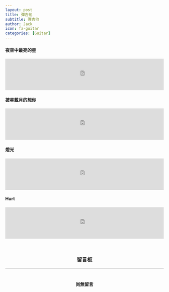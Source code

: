 ```yaml
---
layout: post
title: 彈吉他
subtitle: 彈吉他
author: Jack
icon: fa-guitar
categories: [Guitar]
---
```


<h4>夜空中最亮的星</h4>
<iframe
    frameborder="0"
    style="width: 100%; height: 100px;"
    src="https://drive.google.com/file/d/1meuncYz0Ihi7GpM-UqKQISaUNUXhfjRj/preview?usp=sharing">   
</iframe>
<br>
<h4>披星戴月的想你</h4>
<iframe
    frameborder="0"
    style="width: 100%; height: 100px;"
    src="https://drive.google.com/file/d/18r5IWWyb0Mu-iCl6tTe3uYHghMSlWSP4/preview?usp=sharing">   
</iframe>
<br>
<h4>燈光</h4>
<iframe
    frameborder="0"
    style="width: 100%; height: 100px;"
    src="https://drive.google.com/file/d/1y0V-MsPD07M25cRIoulnMQP_dL7hCYJZ/preview?usp=sharing">   
</iframe>
<br>
<h4>Hurt</h4>
<iframe
    frameborder="0"
    style="width: 100%; height: 100px;"
    src="https://drive.google.com/file/d/1bclIbdIDDEauAiU1i04nrFI8-UZeP9y4/preview?usp=sharing">   
</iframe>
<br>


<div>
	<h3 style="text-align: center; padding-top: 30px;">留言板</h3>
</div>

<div style="max-width: 700px; margin: auto;">
<hr>
  <div class="logged-in" style="display: none;">
    <form id="comment" style="padding-left: 25px; padding-right: 25px;">
      <h3 style="text-align: center; padding-top: 60px; padding-bottom: 10px;">留個言ㄅ</h3>
      <div class="row" style="margin-top: 10px;">
        <div class="10u" style="padding-left: 5px; padding-right: 5px;">
          <input id="message" type="text" name="message" style=" padding: 10px; margin-top: 10px;" placeholder="想說什麼">
        </div>
        <div class="2u" >
          <button type="submit" style="font-size: 20px; padding: 10px; margin-top: 10px;">送出</button>
        </div>
      </div>
    </form>
  </div>
  <div class="logged-out"  style="display: none;">
    <h4 style="text-align: center; padding-top: 60px; padding-bottom: 10px;">登入殼以留言哦</h4>
  </div>
<div class="comments"><h4 class="nocomments" style="text-align: center; padding-top: 20px;">尚無留言</h4></div>

</div>


<script src="https://www.gstatic.com/firebasejs/5.6.0/firebase-app.js"></script>
<script src="https://www.gstatic.com/firebasejs/5.6.0/firebase-auth.js"></script>
<script src="https://www.gstatic.com/firebasejs/5.6.0/firebase-firestore.js"></script>
<script src="https://www.gstatic.com/firebasejs/5.6.0/firebase-functions.js"></script>
	  
<script>
		  // Initialize Firebase
		  var firebaseConfig = {
		  apiKey: "AIzaSyCClEanlAW2spOZGMd5EYfwhSkNj_Piz5Y",
		  authDomain: "jack34672-f6932.firebaseapp.com",
		  databaseURL: "https://jack34672-f6932.firebaseio.com",
		  projectId: "jack34672-f6932",
		};
    firebase.initializeApp(firebaseConfig);
		  const auth = firebase.auth();
		  const db = firebase.firestore();
		  const functions = firebase.functions();
	  
		  // update firestore settings
		  db.settings({ timestampsInSnapshots: true });
</script>
<script src="/blog/assets/js/auth.js"></script>
<script src="/blog/assets/js/index.js"></script>


<script src="https://code.jquery.com/jquery-1.11.3.min.js"></script> 
<script> $(".click").click(function(){ $(".expand").slideToggle(); }); </script>


<script src="https://cdn.firebase.com/js/client/2.2.1/firebase.js"></script>
<script src="https://ajax.googleapis.com/ajax/libs/jquery/1.11.3/jquery.min.js"></script>
<script src="https://cdnjs.cloudflare.com/ajax/libs/moment.js/2.11.0/moment.min.js"></script>
<script src="https://cdnjs.cloudflare.com/ajax/libs/blueimp-md5/2.1.0/js/md5.js"></script>
<script>

$(function() {
  var ref = new Firebase("https://jack34672-f6932.firebaseio.com/"),
    postRef = ref.child(slugify(window.location.pathname));
    var commentnum = 0;
    postRef.on("child_added", function(snapshot) {
      var newPost = snapshot.val();
      $(".comments").prepend('<div class="comment" style="max-width: 400px; margin: auto;">' +
          '<div class="row">'+
          '<div class="4u" style="padding: 0px;">' + 
          '<img src="https://api.adorable.io/avatars/150/' + escapeHtml(newPost.md5Email) + '@adorable.io.png" style="width: 80px; border-radius: 10px; height: auto; margin-left: 30px;"/> ' + 
          '</div>'+
          '<div class="8u" style="padding: 0px;">' + 
            '<h4 style="padding-top: 10px; text-align:center; display: inline;">' + escapeHtml(newPost.name) + '</h4>' +
            '<h5 class="date" style="text-align:center; display: inline; padding-top: 10px; padding-left: 5px;">(' + moment(newPost.postedAt).fromNow() + ')</h5>'+ 
            '<h4 style="padding-top: 10px; display: inline;">：</h4>' +
          '<p style=" margin-bottom: 0px; font-size: 1.35em;">' + escapeHtml(newPost.message)  + '</p>' +
          '</div></div></div>');
      if(commentnum==0){
        $(".nocomments").remove();
      }
            commentnum++;
    });

    $("#comment").submit(function() {
      if($("#message").val()!=''){
        const user =  auth.currentUser;
        db.collection('users').doc(user.uid).get().then(doc => {
          $.post('https://script.google.com/macros/s/AKfycbzNV6XM5rSNEWYgt22-3r5kwHCyKE9WToFMND47cPnTyRBZIasI/exec',
            {msg: doc.data().user + ' 回覆了你在 ' + window.location.pathname + ' 的貼文，留言內容：' + $("#message").val()},
            function(e){
              console.log(e);
          });
          var a = postRef.push();
          a.set({
            name: doc.data().user,
            message: $("#message").val(),
            md5Email: doc.data().user,
            postedAt: Firebase.ServerValue.TIMESTAMP
          });
          $("input[type=text], textarea").val("");
          
        });
      }

      return false;

    });
});

function slugify(text) {
  return text.toString().toLowerCase().trim()
    .replace(/&/g, '-and-')
    .replace(/[\s\W-]+/g, '-')
    .replace(/[^a-zA-Z0-9-_]+/g,'');
}


function escapeHtml(str) {
    var div = document.createElement('div');
    div.appendChild(document.createTextNode(str));
    return div.innerHTML;
}

</script>